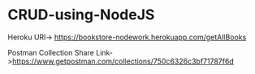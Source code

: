 # CRUD-using-NodeJS

Heroku URl-> https://bookstore-nodework.herokuapp.com/getAllBooks


Postman Collection Share Link->https://www.getpostman.com/collections/750c6326c3bf71787f6d




